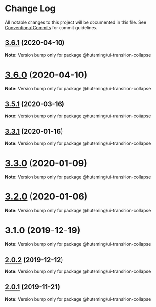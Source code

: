 # Change Log

All notable changes to this project will be documented in this file.
See [Conventional Commits](https://conventionalcommits.org) for commit guidelines.

## [3.6.1](https://github.com/huteming/huteming-ui/compare/v3.6.0...v3.6.1) (2020-04-10)

**Note:** Version bump only for package @huteming/ui-transition-collapse





# [3.6.0](https://github.com/huteming/huteming-ui/compare/v3.5.1...v3.6.0) (2020-04-10)

**Note:** Version bump only for package @huteming/ui-transition-collapse





## [3.5.1](https://github.com/huteming/huteming-ui/compare/v3.5.0...v3.5.1) (2020-03-16)

**Note:** Version bump only for package @huteming/ui-transition-collapse





## [3.3.1](https://github.com/huteming/huteming-ui/compare/v3.3.0...v3.3.1) (2020-01-16)

**Note:** Version bump only for package @huteming/ui-transition-collapse





# [3.3.0](https://github.com/huteming/huteming-ui/compare/v3.2.0...v3.3.0) (2020-01-09)

**Note:** Version bump only for package @huteming/ui-transition-collapse





# [3.2.0](https://github.com/huteming/huteming-ui/compare/v3.1.0...v3.2.0) (2020-01-06)

**Note:** Version bump only for package @huteming/ui-transition-collapse





# 3.1.0 (2019-12-19)

**Note:** Version bump only for package @huteming/ui-transition-collapse





## [2.0.2](https://github.com/huteming/huteming-ui/compare/@huteming/ui-transition-collapse@2.0.1...@huteming/ui-transition-collapse@2.0.2) (2019-12-12)

**Note:** Version bump only for package @huteming/ui-transition-collapse





## [2.0.1](https://github.com/huteming/huteming-ui/compare/@huteming/ui-transition-collapse@2.0.0...@huteming/ui-transition-collapse@2.0.1) (2019-11-21)

**Note:** Version bump only for package @huteming/ui-transition-collapse
